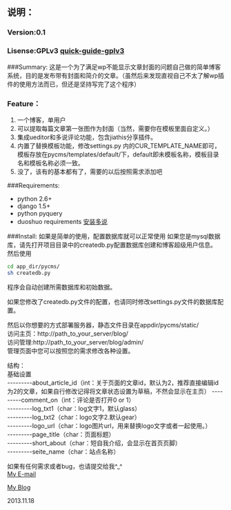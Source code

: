 ## 说明：
### Version:0.1
### Lisense:GPLv3 [quick-guide-gplv3](www.gnu.org/licenses/quick-guide-gplv3.html)
###Summary: 
这是一个为了满足wp不能显示文章封面的问题自己做的简单博客系统，目的是发布带有封面和简介的文章。（虽然后来发现直视自己不太了解wp插件的使用方法而已，但还是坚持写完了这个程序）  
### Feature：
1. 一个博客，单用户  
2. 可以提取每篇文章第一张图作为封面（当然，需要你在模板里面自定义。）
3. 集成ueditor和多说评论功能，包含jiathis分享插件。
4. 内置了替换模板功能，修改settings.py 内的CUR_TEMPLATE_NAME即可，模板存放在pycms/templates/default/下，default即未模板名称，模板目录名和模板名称必须一致。
5. 没了，该有的基本都有了，需要的以后按照需求添加吧  

###Requirements:
+ python 2.6+  
+ django 1.5+  
+ python pyquery  
+ duoshuo requirements   [安装多说](https://github.com/duoshuo/duoshuo-python-sdk)


###Install:
如果是简单的使用，配置数据库就可以正常使用 
如果您是mysql数据库，请先打开项目目录中的createdb.py配置数据库创建和博客超级用户信息。  
然后使用
```bash
cd app_dir/pycms/
sh createdb.py

```
程序会自动创建所需数据库和初始数据。


如果您修改了createdb.py文件的配置，也请同时修改settings.py文件的数据库配置。  

然后以你想要的方式部署服务器，静态文件目录在appdir/pycms/static/  
访问主页：http://path_to_your_server/blog/  
访问管理:http://path_to_your_server/blog/admin/  
管理页面中您可以按照您的需求修改各种设置。


结构：  
	基础设置  
	---------about_article_id（int：关于页面的文章id，默认为2，推荐直接编辑id为2的文章，如果自行修改记得将文章状态设置为草稿，不然会显示在主页）
	---------comment_on（int：评论是否打开0 or 1）  
	---------log_txt1（char：log文字1，默认glass）  
	---------log_txt2（char：logo文字2.默认gear）  
	---------logo_url（char：logo图片url，用来替换logo文字或者一起使用。）  
	---------page_title（char：页面标题）  
	---------short_about（char：短自我介绍，会显示在首页页脚）  
	---------seite_name（char：站点名称）  



如果有任何需求或者bug，也请提交给我^_^    
[My E-mail](mailto:winkidney@gmail.com)   
 
[My Blog](http://blog.gg-workshop.com)  

2013.11.18
